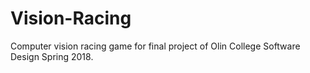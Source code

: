 # Vision-Racing
Computer vision racing game for final project of Olin College Software Design Spring 2018.

